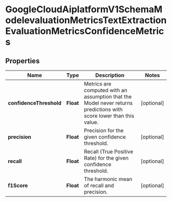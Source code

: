 

# GoogleCloudAiplatformV1SchemaModelevaluationMetricsTextExtractionEvaluationMetricsConfidenceMetrics


## Properties

| Name | Type | Description | Notes |
|------------ | ------------- | ------------- | -------------|
|**confidenceThreshold** | **Float** | Metrics are computed with an assumption that the Model never returns predictions with score lower than this value. |  [optional] |
|**precision** | **Float** | Precision for the given confidence threshold. |  [optional] |
|**recall** | **Float** | Recall (True Positive Rate) for the given confidence threshold. |  [optional] |
|**f1Score** | **Float** | The harmonic mean of recall and precision. |  [optional] |



